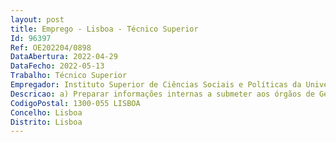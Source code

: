 ```yaml
--- 
layout: post
title: Emprego - Lisboa - Técnico Superior
Id: 96397
Ref: OE202204/0898
DataAbertura: 2022-04-29
DataFecho: 2022-05-13
Trabalho: Técnico Superior
Empregador: Instituto Superior de Ciências Sociais e Políticas da Universidade de Lisboa
Descricao: a) Preparar informações internas a submeter aos órgãos de Gestão do ISCSP ULisboa no seguimento das atividades em curso no centro e dos seus projetos b) Apoiar a monitorização e elaboração de respostas integradas por parte da unidade no seguimento de diferentes solicitações de dados estatísticos requeridos c) Apoiar os processos internos e a tarefas administrativas necessárias às atividades diárias dos grupos de investigação e projetos da Unidade de Investigação, incluindo a monitorização de processos de financiamento para missões d) Apoiar na gestão de projetos de investigação financiados e não financiados e na elaboração de novas propostas de financiamento e) Apoiar logisticamente a organização de eventos nacionais e internacionais no âmbito de projetos de investigação f) Promover a articulação de processos com a Área Administrativa e Financeira – Núcleo de Contabilidade g) Divulgação de atividades científicas recorrendo a ferramentas digitais, incluindo edição de som e imagem.
CodigoPostal: 1300-055 LISBOA
Concelho: Lisboa
Distrito: Lisboa
--- 
```

